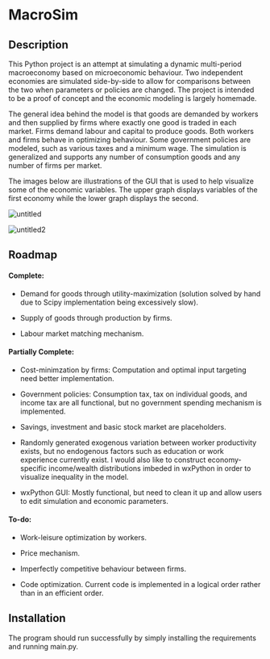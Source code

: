 # MacroSim

## Description

This Python project is an attempt at simulating a dynamic multi-period macroeconomy based on microeconomic behaviour. Two independent economies are simulated side-by-side to allow for comparisons between the two when parameters or policies are changed. The project is intended to be a proof of concept and the economic modeling is largely homemade.

The general idea behind the model is that goods are demanded by workers and then supplied by firms where exactly one good is traded in each market. Firms demand labour and capital to produce goods. Both workers and firms behave in optimizing behaviour. Some government policies are modeled, such as various taxes and a minimum wage. The simulation is generalized and supports any number of consumption goods and any number of firms per market. 

The images below are illustrations of the GUI that is used to help visualize some of the economic variables. The upper graph displays variables of the first economy while the lower graph displays the second.


![untitled](https://user-images.githubusercontent.com/45185574/51010278-93d7ac80-1521-11e9-9ea6-2461a4ab8cef.png)

![untitled2](https://user-images.githubusercontent.com/45185574/51010283-963a0680-1521-11e9-8e48-292e9bc14778.png)


## Roadmap

#### Complete:

- Demand for goods through utility-maximization (solution solved by hand due to Scipy implementation being excessively slow).

- Supply of goods through production by firms.

- Labour market matching mechanism.

#### Partially Complete:

- Cost-minimzation by firms: Computation and optimal input targeting need better implementation.

- Government policies: Consumption tax, tax on individual goods, and income tax are all functional, but no government spending mechanism is implemented.

- Savings, investment and basic stock market are placeholders.

- Randomly generated exogenous variation between worker productivity exists, but no endogenous factors such as education or work experience currently exist. I would also like to construct economy-specific income/wealth distributions imbeded in wxPython in order to visualize inequality in the model.

- wxPython GUI: Mostly functional, but need to clean it up and allow users to edit simulation and economic parameters.

#### To-do:

- Work-leisure optimization by workers.

- Price mechanism.

- Imperfectly competitive behaviour between firms.

- Code optimization. Current code is implemented in a logical order rather than in an efficient order.

## Installation

The program should run successfully by simply installing the requirements and running main.py.
